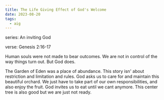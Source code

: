 ```yaml
---
title: The Life Giving Effect of God's Welcome
date: 2023-08-20
tags:
  - aig
---
```

series: An inviting God

verse: Genesis 2:16-17

Human souls were not made to bear outcomes. We are not in control of the way things turn out. But God does. 

The Garden of Eden was a place of abundance. This story isn' about restriction and limitation and rules. God asks us to care for and maintain this beautiful orchard. We just have to take part of our own responsibilities, and also enjoy the fruit. God invites us to eat until we cant anymore. This center tree is also good but we are just not ready.